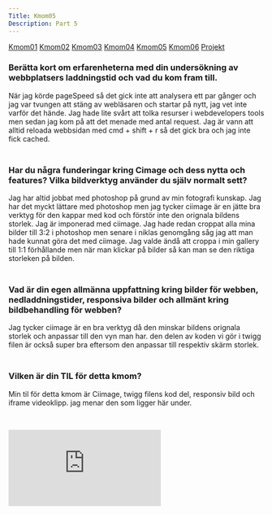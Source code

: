 ```yaml
---
Title: Kmom05
Description: Part 5
---
```


<div class="kmom-box-menu">
<a href="kmom01">Kmom01</a>
<a href="kmom02">Kmom02</a>
<a href="kmom03">Kmom03</a>
<a href="kmom04">Kmom04</a>
<a href="kmom05">Kmom05</a>
<a href="kmom06">Kmom06</a>
<a href="kmom10">Projekt</a>
</div>

<div class="kmoms">
<h3>Berätta kort om erfarenheterna med din undersökning av webbplatsers laddningstid och vad du kom fram till.</h3>
    När jag körde pageSpeed så det gick inte att analysera ett par gånger och jag var tvungen att stäng av webläsaren och startar på nytt, jag vet inte varför det hände. Jag hade lite svårt att tolka resurser i webdevelopers tools men sedan jag kom på att det menade med antal request. Jag är vann att alltid reloada webbsidan med cmd + shift + r så det gick bra och jag inte fick cached.
<h3><br>Har du några funderingar kring Cimage och dess nytta och features? Vilka bildverktyg använder du själv normalt sett?</h3>
    Jag har altid jobbat med photoshop på grund av min fotografi kunskap. Jag har det myckt lättare med photoshop men jag tycker ciimage är en jätte bra verktyg för den kappar med kod och förstör inte den orignala bildens storlek. Jag är imponerad med ciimage. Jag hade redan croppat alla mina bilder till 3:2 i photoshop men senare i niklas genomgång såg jag att man hade kunnat göra det med ciimage. Jag valde ändå att croppa i min gallery till 1:1 förhållande men när man klickar på bilder så kan man se den riktiga storleken på bilden.
<h3><br>Vad är din egen allmänna uppfattning kring bilder för webben, nedladdningstider, responsiva bilder och allmänt kring bildbehandling för webben?</h3>
    Jag tycker ciimage är en bra verktyg då den minskar bildens orignala storlek och anpassar till den vyn man har. den delen av koden vi gör i twigg filen är  också super bra eftersom den anpassar till respektiv skärm storlek.
<h3><br>Vilken är din TIL för detta kmom?</h3>
    Min til för detta kmom är Ciimage, twigg filens kod del, responsiv bild och iframe videoklipp. jag menar den som ligger här under.<p><br></p>

<div class="embed-container">
    <iframe src="https://www.youtube.com/embed/PW8tr4j1ZWE" frameborder="0" allowfullscreen></iframe>
</div>
</div>